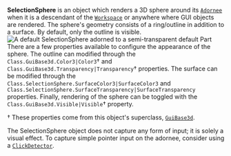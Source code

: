 **SelectionSphere** is an object which renders a 3D sphere around its
[`Adornee`](https://create.roblox.com/docs/reference/engine/classes/PVAdornment#Adornee) when it is a descendant of the
[`Workspace`](https://create.roblox.com/docs/reference/engine/classes/Workspace) or anywhere where GUI objects are rendered. The sphere's
geometry consists of a ring/outline in addition to a surface. By default, only
the outline is visible.
![A default SelectionSphere adorned to a semi-transparent default Part](https://prod.docsiteassets.roblox.com/assets/legacy/SelectionSphere.jpg)
There are a few properties available to configure the appearance of the
sphere. The outline can modified through the
`Class.GuiBase3d.Color3|Color3`† and
`Class.GuiBase3d.Transparency|Transparency`† properties. The surface can
be modified through the `Class.SelectionSphere.SurfaceColor3|SurfaceColor3` and
`Class.SelectionSphere.SurfaceTransparency|SurfaceTransparency` properties.
Finally, rendering of the sphere can be toggled with the
`Class.GuiBase3d.Visible|Visible`† property.

† These properties come from this object's superclass,
[`GuiBase3d`](https://create.roblox.com/docs/reference/engine/classes/GuiBase3d).

The SelectionSphere object does not capture any form of input; it is solely a
visual effect. To capture simple pointer input on the adornee, consider using
a [`ClickDetector`](https://create.roblox.com/docs/reference/engine/classes/ClickDetector).